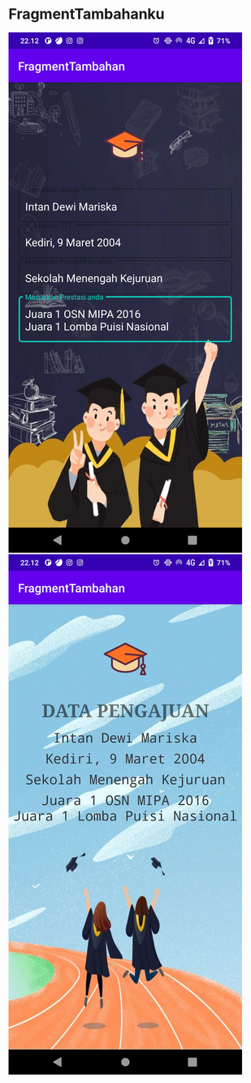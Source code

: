 # FragmentTambahanku
![alt text](https://github.com/1nt4ni/FragmentTambahanku/blob/master/Screenshot_20210319_221217.jpg)
![alt text](https://github.com/1nt4ni/FragmentTambahanku/blob/master/Screenshot_20210319_221232.jpg)
